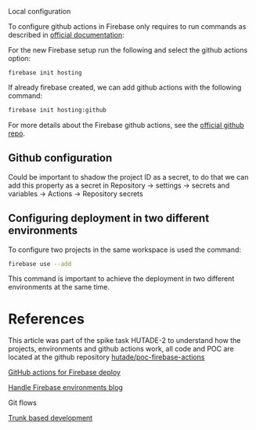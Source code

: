 Local configuration

To configure github actions in Firebase only requires to run commands as described in [official documentation](https://firebase.google.com/docs/hosting/github-integration):

For the new Firebase setup run the following and select the github actions option:

```
firebase init hosting
```

If already firebase created, we can add github actions with the following command:

```bash
firebase init hosting:github
```

For more details about the Firebase github actions, see the [official github repo](https://github.com/marketplace/actions/deploy-to-firebase-hosting).

## Github configuration

Could be important to shadow the project ID as a secret, to do that we can add this property as a secret in Repository -\> settings -\> secrets and variables -\> Actions -\> Repository secrets

## Configuring deployment in two different environments

To configure two projects in the same workspace is used the command:

```bash
firebase use --add
```

This command is important to achieve the deployment in two different environments at the same time.

# References

This article was part of the spike task HUTADE-2 to understand how the projects, environments and github actions work, all code and POC are located at the github repository [hutade/poc-firebase-actions](https://github.com/hutade/poc-firebase-actions)

[GitHub actions for Firebase deploy](https://github.com/marketplace/actions/deploy-to-firebase-hosting)

[Handle Firebase environments blog](https://firebase.blog/posts/2016/07/deploy-to-multiple-environments-with)

Git flows

[Trunk based development](https://www.atlassian.com/continuous-delivery/continuous-integration/trunk-based-development)
